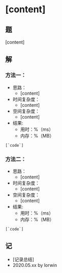 # [content]

## 题

[content]

## 解

### 方法一：
- 思路：
  - [content]
- 时间复杂度：
  - [content]
- 空间复杂度：
  - [content]
- 结果:
  - 用时：%（ms）
  - 内存：%（MB）
```
[`code`]
```

### 方法二：
- 思路：
  - [content]
- 时间复杂度：
  - [content]
- 空间复杂度：
  - [content]
- 结果:
  - 用时：%（ms）
  - 内存：%（MB）
```
[`code`]
```

## 记
<!-- 
基础：@basic
重点：@important
记忆：@memory
易错：@warning
待办：@todo
模板：@template
标签：@tag
 -->

- [记录总结]
- 2020.05.xx by lorwin